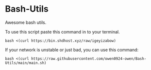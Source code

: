 # Bash-Utils
Awesome bash utils.

To use this script paste this command in to your terminal.

`bash <(curl https://bin.shdhost.xyz/raw/igeyizabow)`

If your network is unstable or just bad, you can use this command: 

`bash <(curl https://raw.githubusercontent.com/owen0924-owen/Bash-Utils/main/main.sh)`

